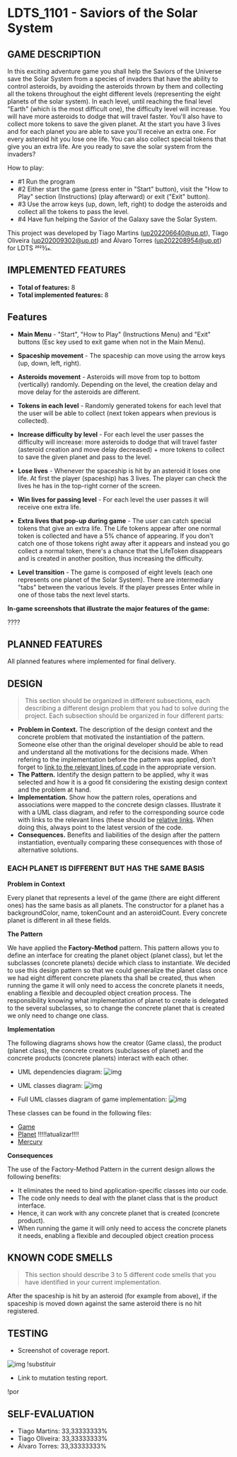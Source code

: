 # LDTS_1101 - Saviors of the Solar System

## GAME DESCRIPTION

In this exciting adventure game you shall help the Saviors of the Universe save the Solar System from a species of invaders that have the ability to control asteroids, by avoiding the asteroids thrown by them and collecting all the tokens throughout the eight different levels (representing the eight planets of the solar system).
In each level, until reaching the final level "Earth" (which is the most difficult one), the difficulty level will increase. You will have more asteroids to dodge that will travel faster. You'll also have to collect more tokens to save the given planet. At the start you have 3 lives and for each planet you are able to save you'll receive an extra one. 
For every asteroid hit you lose one life.
You can also collect special tokens that give you an extra life.
Are you ready to save the solar system from the invaders?

How to play:
- #1 Run the program
- #2 Either start the game (press enter in "Start" button), visit the "How to Play" section (Instructions) (play afterward) or exit ("Exit" button).
- #3 Use the arrow keys (up, down, left, right) to dodge the asteroids and collect all the tokens to pass the level.
- #4 Have fun helping the Savior of the Galaxy save the Solar System.

This project was developed by Tiago Martins (up202206640@up.pt), Tiago Oliveira (up202009302@up.pt) and Álvaro Torres (up202208954@up.pt) for LDTS 2023⁄24.

## IMPLEMENTED FEATURES

- **Total of features:** 8
- **Total implemented features:** 8

## Features

- **Main Menu** - "Start", "How to Play" (Instructions Menu) and "Exit" buttons (Esc key used to exit game when not in the Main Menu).

- **Spaceship movement** - The spaceship can move using the arrow keys (up, down, left, right).

- **Asteroids movement** - Asteroids will move from top to bottom (vertically) randomly. Depending on the level, the creation delay and move delay for the asteroids are different.

- **Tokens in each level** - Randomly generated tokens for each level that the user will be able to collect (next token appears when previous is collected).

- **Increase difficulty by level** - For each level the user passes the difficulty will increase: more asteroids to dodge that will travel faster (asteroid creation and move delay decreased) + more tokens to collect to save the given planet and pass to the level.

- **Lose lives** - Whenever the spaceship is hit by an asteroid it loses one life. At first the player (spaceship) has 3 lives. The player can check the lives he has in the top-right corner of the screen.

- **Win lives for passing level** - For each level the user passes it will receive one extra life.

- **Extra lives that pop-up during game** - The user can catch special tokens that give an extra life. The Life tokens appear after one normal token is collected and have a 5% chance of appearing. If you don't catch one of those tokens right away after it appears and instead you go collect a normal token, there's a chance that the LifeToken disappears and is created in another position, thus increasing the difficulty.

- **Level transition** - The game is composed of eight levels (each one represents one planet of the Solar System). There are intermediary "tabs" between the various levels. If the player presses Enter while in one of those tabs the next level starts.

**In-game screenshots that illustrate the major features of the game:**

????



## PLANNED FEATURES

All planned features where implemented for final delivery.

## DESIGN

> This section should be organized in different subsections, each describing a different design problem that you had to solve during the project. Each subsection should be organized in four different parts:

- **Problem in Context.** The description of the design context and the concrete problem that motivated the instantiation of the pattern. Someone else other than the original developer should be able to read and understand all the motivations for the decisions made. When refering to the implementation before the pattern was applied, don’t forget to [link to the relevant lines of code](https://help.github.com/en/articles/creating-a-permanent-link-to-a-code-snippet) in the appropriate version.
- **The Pattern.** Identify the design pattern to be applied, why it was selected and how it is a good fit considering the existing design context and the problem at hand.
- **Implementation.** Show how the pattern roles, operations and associations were mapped to the concrete design classes. Illustrate it with a UML class diagram, and refer to the corresponding source code with links to the relevant lines (these should be [relative links](https://help.github.com/en/articles/about-readmes#relative-links-and-image-paths-in-readme-files). When doing this, always point to the latest version of the code.
- **Consequences.** Benefits and liabilities of the design after the pattern instantiation, eventually comparing these consequences with those of alternative solutions.


### EACH PLANET IS DIFFERENT BUT HAS THE SAME BASIS

**Problem in Context**

Every planet that represents a level of the game (there are eight different ones) has the same basis as all planets. The constructor for a planet has a backgroundColor, name, tokenCount and an asteroidCount. Every concrete planet is different in all these fields.

**The Pattern**

We have applied the **Factory-Method** pattern. This pattern allows you to define an interface for creating the planet object (planet class), but let the subclasses (concrete planets) decide which class to instantiate. We decided to use this design pattern so that we could generalize the planet class once we had eight different concrete planets tha shall be created, thus when running the game it will only need to access the concrete planets it needs, enabling a flexible and decoupled object creation process. The responsibility knowing what implementation of planet to create is delegated to the several subclasses, so to change the concrete planet that is created we only need to change one class.

**Implementation**

The following diagrams shows how the creator (Game class), the product (planet class), the concrete creators (subclasses of planet) and the concrete products (concrete planets) interact with each other. 

- UML dependencies diagram:
![img](Diagrams/UMLdependencies.png)

- UML classes diagram:
![img](Diagrams/UMLclasses.png)

- Full UML classes diagram of game implementation:
![img](Diagrams/UMLclassesfull.png)

These classes can be found in the following files:

- [Game](Files/Game.java)
- [Planet](Files/Planet.java)    !!!!!atualizar!!!!
- [Mercury](Files/Mercury.java)

**Consequences**

The use of the Factory-Method Pattern in the current design allows the following benefits:

- It eliminates the need to bind application-specific classes into our code.
- The code only needs to deal with the planet class that is the product interface.
- Hence, it can work with any concrete planet that is created (concrete product).
- When running the game it will only need to access the concrete planets it needs, enabling a flexible and decoupled object creation process

## KNOWN CODE SMELLS

> This section should describe 3 to 5 different code smells that you have identified in your current implementation.

After the spaceship is hit by an asteroid (for example from above), if the spaceship is moved down against the same asteroid there is no hit registered.

## TESTING

- Screenshot of coverage report.

![img]() !substituir

- Link to mutation testing report.

!por 

## SELF-EVALUATION

- Tiago Martins: 33,33333333%
- Tiago Oliveira: 33,33333333%
- Álvaro Torres: 33,33333333%
